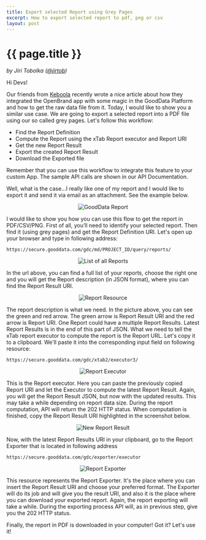 ```yaml
---
title: Export selected Report using Grey Pages
excerpt: How to export selected report to pdf, png or csv
layout: post
---
```


# {{ page.title }}

_by Jiri Tobolka ([@jirtob](http://twitter.com/jirtob))_

Hi Devs!

Our friends from [Keboola](http://www.keboola.com) recently wrote a nice article about how they integrated the OpenBrand app with some magic in the GoodData Platform and how to get the raw data file from it. Today, I would like to show you a similar use case. We are going to export a selected report into a PDF file using our so called grey pages. Let's follow this workflow:

- Find the Report Definition
- Compute the Report using the xTab Report executor and Report URI
- Get the new Report Result
- Export the created Report Result
- Download the Exported file

Remember that you can use this workflow to integrate this feature to your custom App. The sample API calls are shown in our API Documentation.
 
Well, what is the case...I really like one of my report and I would like to export it and send it via email as an attachment. See the example below.

<p>
<center><img src="{{ site.root }}/images/posts/export-to-pdf/reportGD.png" alt="GoodData Report"></center>
</p>

I would like to show you how you can use this flow to get the report in PDF/CSV/PNG. First of all, you’ll need to identify your selected report. Then find it (using grey pages) and get the Report Definition URI. Let's open up your browser and type in following address:

`https://secure.gooddata.com/gdc/md/PROJECT_ID/query/reports/`

<p>
<center><img src="{{ site.root }}/images/posts/export-to-pdf/Query-Report.png" alt="List of all Reports"></center>
</p>

In the url above, you can find a full list of your reports, choose the right one and you will get the Report description (in JSON format), where you can find the Report Result URI. 

<p>
<center><img src="{{ site.root }}/images/posts/export-to-pdf/Report-Res.png" alt="Report Resource"></center>
</p>

The report description is what we need. In the picture above, you can see the green and red arrow. The green arrow is Report Result URI and the red arrow is Report URI. One Report could have a multiple Report Results. Latest Report Results is in the end of this part of JSON.
What we need to tell the xTab report executor to compute the report is the Report URL. Let's copy it to a clipboard. We'll paste it into the corresponding input field on following resource:

`https://secure.gooddata.com/gdc/xtab2/executor3/`

<p>
<center><img src="{{ site.root }}/images/posts/export-to-pdf/Executor.png" alt="Report Executor"></center>
</p>

This is the Report executor. Here you can paste the previously copied Report URI and let the Executor to compute the latest Report Result. Again, you will get the Report Result JSON, but now with the updated results. This may take a while depending on report data size. During the report computation, API will return the 202 HTTP status. When computation is finished, copy the Report Result URI highlighted in the screenshot below.

<p>
<center><img src="{{ site.root }}/images/posts/export-to-pdf/New-Report-Result.png" alt="New Report Result"></center>
</p>

Now, with the latest Report Results URI in your clipboard, go to the Report Exporter that is located in following address

`https://secure.gooddata.com/gdc/exporter/executor`

<p>
<center><img src="{{ site.root }}/images/posts/export-to-pdf/Exporter.png" alt="Report Exporter"></center>
</p>
 
This resource represents the Report Exporter. It's the place where you can insert the Report Result URI and choose your preferred format. The Exporter will do its job and will give you the result URI, and also it is the place where you can download your exported report. Again, the report exporting will take a while. During the exporting process API will, as in previous step, give you the 202 HTTP status.

Finally, the report in PDF is downloaded in your computer! Got it? Let's use it!